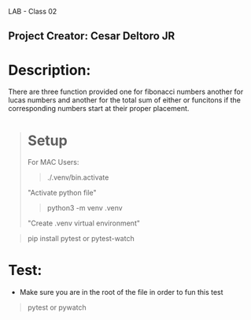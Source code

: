 LAB - Class 02

## Project Creator: Cesar Deltoro JR

# Description:
<p>There are three function provided one for fibonacci numbers another for lucas numbers and another for the total sum of either or funcitons if the corresponding numbers start at their proper placement. </p>

># Setup
> 
> For MAC Users: 
> >./.venv/bin.activate
> 
> "Activate python file"
> > python3 -m venv .venv 
> 
> "Create .venv virtual environment"

> pip install pytest or pytest-watch

# Test:
- Make sure you are in the root of the file in order to fun this test
> pytest or pywatch
